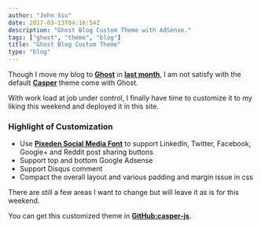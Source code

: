 ```yaml
---
author: "John Siu"
date: 2017-03-13T04:16:54Z
description: "Ghost Blog Custom Theme with AdSense."
tags: ["ghost", "theme", "blog"]
title: "Ghost Blog Custom Theme"
type: "blog"
---
```


Though I move my blog to __[Ghost](//ghost.org)__ in __[last month](/blog/ghost-blog-from-wordpress/)__, I am not satisfy with the default  __[Casper](//github.com/TryGhost/Casper)__ theme come with Ghost.
<!--more-->

With work load at job under control, I finally have time to customize it to my liking this weekend and deployed it in this site.

### Highlight of Customization

- Use __[Pixeden Social Media Font](//www.pixeden.com/icon-fonts/social-icon-font-set)__ to support LinkedIn, Twitter, Facebook, Google+ and Reddit post sharing buttons
- Support top and bottom Google Adsense
- Support Disqus comment
- Compact the overall layout and various padding and margin issue in css

There are still a few areas I want to change but will leave it as is for this weekend.

You can get this customized theme in __[GitHub:casper-js](//github.com/J-Siu/casper-js)__.
